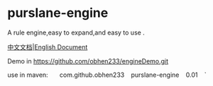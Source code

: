 # purslane-engine
A rule engine,easy to expand,and easy to use .

 [中文文档](https://github.com/obhen233/purslane-engine/blob/master/%E4%B8%AD%E6%96%87%E6%8F%8F%E8%BF%B0.md)|[English Document](https://github.com/obhen233/purslane-engine/blob/master/English%20Document.md) 

Demo in  https://github.com/obhen233/engineDemo.git

use in maven:
    `
    ` <dependency> `
      ` <groupId>com.github.obhen233</groupId> `
      ` <artifactId>purslane-engine</artifactId> `
      ` <version>0.01</version> `
    ` </dependency> `
 
